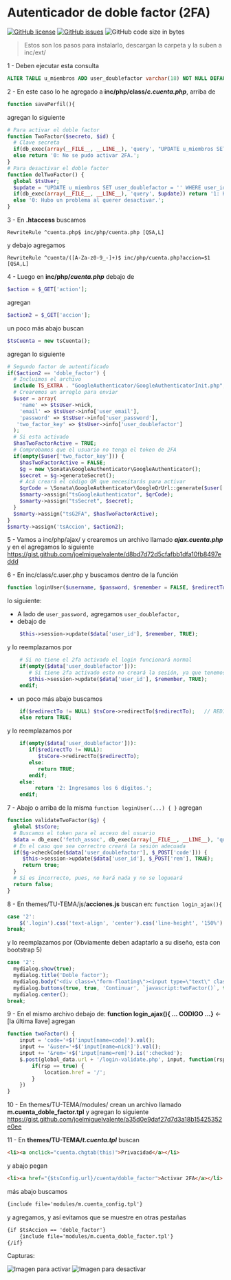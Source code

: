 # Autenticador de doble factor (2FA)

[![GitHub license](https://img.shields.io/github/license/NewRisus/GoogleAuthenticator?style=flat-square)](https://github.com/NewRisus/GoogleAuthenticator/blob/main/LICENSE)
[![GitHub issues](https://img.shields.io/github/issues/NewRisus/GoogleAuthenticator?style=flat-square)](https://github.com/NewRisus/GoogleAuthenticator/issues)
![GitHub code size in bytes](https://img.shields.io/github/languages/code-size/NewRisus/GoogleAuthenticator?label=Peso%20total&style=flat-square)

> Estos son los pasos para instalarlo, descargan la carpeta y la suben a inc/ext/

1 - Deben ejecutar esta consulta
```sql
ALTER TABLE u_miembros ADD user_doublefactor varchar(18) NOT NULL DEFAULT '';
```

2 - En este caso lo he agregado a **inc/php/class/_c.cuenta.php_**, arriba de
```php
function savePerfil(){
```

agregan lo siguiente
```php
# Para activar el doble factor
function TwoFactor($secreto, $id) {
  # Clave secreta
  if(db_exec(array(__FILE__, __LINE__), 'query', "UPDATE u_miembros SET user_doublefactor = '{$secreto}' WHERE user_id = {$id}")) return '1: 2FA activado correctamente.';
  else return '0: No se pudo activar 2FA.';
}
# Para desactivar el doble factor
function delTwoFactor() {
  global $tsUser;
  $update = "UPDATE u_miembros SET user_doublefactor = '' WHERE user_id = {$tsUser->uid}";
  if(db_exec(array(__FILE__, __LINE__), 'query', $update)) return '1: Ha sido desactivado correctamente.';
  else '0: Hubo un problema al querer desactivar.';
}
```

3 - En **.htaccess** buscamos 
```
RewriteRule ^cuenta.php$ inc/php/cuenta.php [QSA,L]
```
y debajo agregamos
```
RewriteRule ^cuenta/([A-Za-z0-9_-]+)$ inc/php/cuenta.php?accion=$1 [QSA,L]
```

4 - Luego en **inc/php/_cuenta.php_** debajo de 
```php
$action = $_GET['action'];
```
agregan
```php
$action2 = $_GET['accion'];
```
un poco más abajo buscan
```php
$tsCuenta = new tsCuenta();
```
agregan lo siguiente
```php
# Segundo factor de autentificado
if($action2 == 'doble_factor') {
  # Incluimos el archivo
  include TS_EXTRA . "GoogleAuthenticator/GoogleAuthenticatorInit.php";
  # Crearemos un arreglo para enviar
  $user = array(
    'name' => $tsUser->nick, 
    'email' => $tsUser->info['user_email'], 
    'password' => $tsUser->info['user_password'],
   'two_factor_key' => $tsUser->info['user_doublefactor']
  );
  # Si esta activado
  $hasTwoFactorActive = TRUE;
  # Comprobamos que el usuario no tenga el token de 2FA
  if(empty($user['two_factor_key'])) {
    $hasTwoFactorActive = FALSE;
    $g = new \Sonata\GoogleAuthenticator\GoogleAuthenticator();
    $secret = $g->generateSecret();
    # Acá creará el código QR que necesitarás para activar 
    $qrCode = \Sonata\GoogleAuthenticator\GoogleQrUrl::generate($user['email'], $secret, $tsCore->settings['titulo'], 250);
    $smarty->assign("tsGoogleAuthenticator", $qrCode);
    $smarty->assign("tsSecret", $secret);
  }
  $smarty->assign("tsG2FA", $hasTwoFactorActive);
}
$smarty->assign('tsAccion', $action2);
``` 
5 - Vamos a inc/php/ajax/ y crearemos un archivo llamado **_ajax.cuenta.php_** y en el agregamos lo siguiente
https://gist.github.com/joelmiguelvalente/d8bd7d72d5cfafbb1dfa10fb8497eddd

6 - En inc/class/c.user.php y buscamos dentro de la función
```php
function loginUser($username, $password, $remember = FALSE, $redirectTo = NULL){
``` 
lo siguiente:
* A lado de `user_password,` agregamos `user_doublefactor,`
* debajo de 
```php
    $this->session->update($data['user_id'], $remember, TRUE);
``` 
  y lo reemplazamos por
```php
    # Si no tiene el 2fa activado el login funcionará normal
    if(empty($data['user_doublefactor'])):
       # Si tiene 2fa activado esto no creará la sesión, ya que tenemos que comprobar
       $this->session->update($data['user_id'], $remember, TRUE);
    endif;
``` 
* un poco más abajo buscamos 
```php
    if($redirectTo != NULL) $tsCore->redirectTo($redirectTo);	// REDIRIGIR
    else return TRUE;
``` 
  y lo reemplazamos por
```php
    if(empty($data['user_doublefactor'])):
       if($redirectTo != NULL): 
          $tsCore->redirectTo($redirectTo);
       else:
          return TRUE;
       endif;
    else:
	     return '2: Ingresamos los 6 dígitos.';
    endif;
``` 
7 - Abajo o arriba de la misma `function loginUser(...) { }` agregan 
```php
function validateTwoFactor($g) {
  global $tsCore;
  # Buscamos el token para el acceso del usuario
  $data = db_exec('fetch_assoc', db_exec(array(__FILE__, __LINE__), 'query', "SELECT user_id, user_doublefactor FROM u_miembros WHERE user_name = '{$_POST['user']}'"));
  # En el caso que sea correctro creará la sesión adecuada
  if($g->checkCode($data['user_doublefactor'], $_POST['code'])) {
     $this->session->update($data['user_id'], $_POST['rem'], TRUE);
     return true;
  } 
  # Si es incorrecto, pues, no hará nada y no se logueará
  return false;		
}
``` 
8 - En themes/TU-TEMA/js/**acciones.js** buscan en: `function login_ajax(){`
```js
case '2':
	$('.login').css('text-align', 'center').css('line-height', '150%').html(h.substring(3));
break;
``` 
y lo reemplazamos por (Obviamente deben adaptarlo a su diseño, esta con bootstrap 5)
```js
case '2':
  mydialog.show(true);
  mydialog.title('Doble factor');
  mydialog.body("<div class=\"form-floating\"><input type=\"text\" class=\"form-control shadow\" placeholder=\" \" name=\"code\" required><label for=\"usuario\">Código de autentificación</label><div class=\"text-secondary pt-1 fst-italic small\">Abra la aplicación de autenticación de dos factores en su dispositivo para ver su código de autenticación y verificar su identidad.</div></div>");
  mydialog.buttons(true, true, 'Continuar', `javascript:twoFactor()`, true, true, true, 'Cancelar', 'close', true, false);		
  mydialog.center();
break;
```

9 - En el mismo archivo debajo de: **function login_ajax(){ ... CODIGO ...}** <- [la última llave] agregan
```js
function twoFactor() {
	input = 'code='+$('input[name=code]').val();
	input += '&user='+$('input[name=nick]').val();
	input += '&rem='+$('input[name=rem]').is(':checked');
	$.post(global_data.url + '/login-validate.php', input, function(rsp) {
		if(rsp == true) {
			location.href = '/';
		}
	})
}
```

10 - En themes/TU-TEMA/modules/ crean un archivo llamado **m.cuenta_doble_factor.tpl** y agregan lo siguiente
https://gist.github.com/joelmiguelvalente/a35d0e9daf27d7d3a18b15425352e0ee

11 - En **themes/TU-TEMA/_t.cuenta.tpl_** buscan 
```html
<li><a onclick="cuenta.chgtab(this)">Privacidad</a></li>
```
y abajo pegan
```html
<li><a href="{$tsConfig.url}/cuenta/doble_factor">Activar 2FA</a></li>
```

más abajo buscamos
```html
{include file='modules/m.cuenta_config.tpl'}
```

y agregamos, y así evitamos que se muestre en otras pestañas
```html
{if $tsAccion == 'doble_factor'}
	{include file='modules/m.cuenta_doble_factor.tpl'}
{/if}
```

Capturas:

![Imagen para activar](https://i.imgur.com/FDyPkMm.png)
![Imagen para desactivar](https://i.imgur.com/130sNFr.png)
